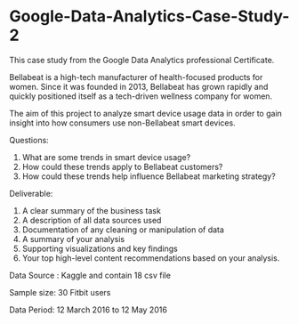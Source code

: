 # Google-Data-Analytics-Case-Study-2

This case study from the Google Data Analytics professional Certificate. 

Bellabeat is a high-tech manufacturer of health-focused products for women. Since it was founded in 2013, Bellabeat has grown rapidly and quickly
positioned itself as a tech-driven wellness company for women. 

The aim of this project to analyze smart device usage data in order to gain insight into how consumers use non-Bellabeat smart
devices.

Questions:

1. What are some trends in smart device usage?
2. How could these trends apply to Bellabeat customers?
3. How could these trends help influence Bellabeat marketing strategy?

Deliverable:

1. A clear summary of the business task
2. A description of all data sources used
3. Documentation of any cleaning or manipulation of data
4. A summary of your analysis
5. Supporting visualizations and key findings
6. Your top high-level content recommendations based on your analysis.

Data Source : Kaggle and contain 18 csv file

Sample size: 30 Fitbit users

Data Period: 12 March 2016 to 12 May 2016
